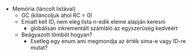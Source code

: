 - Memória (láncolt listával)
  - GC (kiláncoljuk ahol RC = 0)
  - Emiatt kell ID, nem elég lista n-edik eleme alapján keresni
    - globálisan inkrementált számláló az egyszerűség kedvéért
  - Beágyazott tömböt hogyan?
    - Esetleg egy enum ami megmondja az érték sima-e vagy ID-re mutat?
